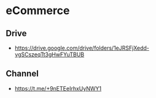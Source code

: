 # eCommerce

## Drive
- https://drive.google.com/drive/folders/1eJRSFjXedd-vgSCszeqTt3gHwFYuTBUB 

## Channel
- https://t.me/+9nETEeIrhxUyNWY1 
